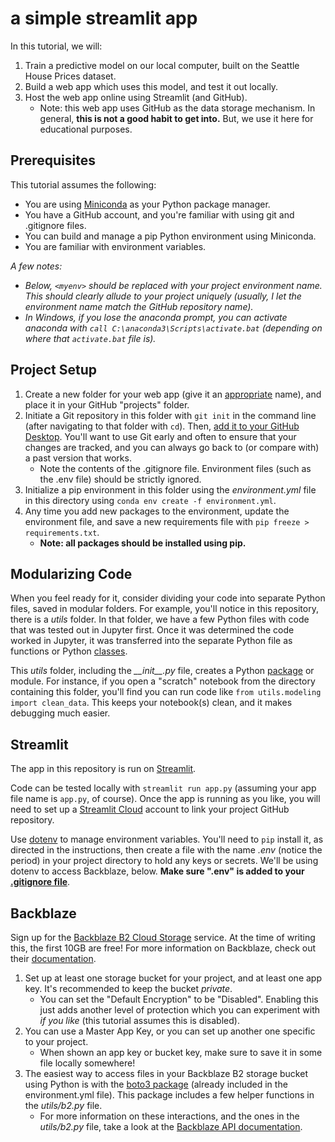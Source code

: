# a simple streamlit app

In this tutorial, we will:

1. Train a predictive model on our local computer, built on the Seattle House Prices dataset.
2. Build a web app which uses this model, and test it out locally.
3. Host the web app online using Streamlit (and GitHub).
   - Note: this web app uses GitHub as the data storage mechanism. In general, **this is not a good habit to get into.** But, we use it here for educational purposes.

## Prerequisites

This tutorial assumes the following:

- You are using [Miniconda](https://docs.conda.io/en/latest/miniconda.html) as your Python package manager.
- You have a GitHub account, and you're familiar with using git and .gitignore files.
- You can build and manage a pip Python environment using Miniconda.
- You are familiar with environment variables.

*A few notes:*

- *Below, `<myenv>` should be replaced with your project environment name. This should clearly allude to your project uniquely (usually, I let the environment name match the GitHub repository name).*
- *In Windows, if you lose the anaconda prompt, you can activate anaconda with `call C:\anaconda3\Scripts\activate.bat` (depending on where that `activate.bat` file is).*

## Project Setup

1. Create a new folder for your web app (give it an [appropriate](https://gravitydept.com/blog/devising-a-git-repository-naming-convention) name), and place it in your GitHub "projects" folder.
2. Initiate a Git repository in this folder with `git init` in the command line (after navigating to that folder with `cd`). Then, [add it to your GitHub Desktop](https://docs.github.com/en/desktop/contributing-and-collaborating-using-github-desktop/adding-and-cloning-repositories/adding-a-repository-from-your-local-computer-to-github-desktop). You'll want to use Git early and often to ensure that your changes are tracked, and you can always go back to (or compare with) a past version that works.
   - Note the contents of the .gitignore file. Environment files (such as the .env file) should be strictly ignored.
3. Initialize a pip environment in this folder using the *environment.yml* file in this directory using `conda env create -f environment.yml`. 
4. Any time you add new packages to the environment, update the environment file, and save a new requirements file with `pip freeze > requirements.txt`.
   - **Note: all packages should be installed using pip.**

## Modularizing Code

When you feel ready for it, consider dividing your code into separate Python files, saved in modular folders. For example, you'll notice in this repository, there is a *utils* folder. In that folder, we have a few Python files with code that was tested out in Jupyter first. Once it was determined the code worked in Jupyter, it was transferred into the separate Python file as functions or Python [classes](https://www.w3schools.com/python/python_classes.asp).

This *utils* folder, including the *\_\_init__.py* file, creates a Python [package](https://docs.python.org/3/tutorial/modules.html#packages) or module. For instance, if you open a "scratch" notebook from the directory containing this folder, you'll find you can run code like `from utils.modeling import clean_data`. This keeps your notebook(s) clean, and it makes debugging much easier.

## Streamlit

The app in this repository is run on [Streamlit](https://streamlit.io/).

Code can be tested locally with `streamlit run app.py` (assuming your app file name is `app.py`, of course). Once the app is running as you like, you will need to set up a [Streamlit Cloud](https://docs.streamlit.io/streamlit-community-cloud/get-started) account to link your project GitHub repository.

Use [dotenv](https://github.com/theskumar/python-dotenv#getting-started) to manage environment variables. You'll need to `pip` install it, as directed in the instructions, then create a file with the name *.env* (notice the period) in your project directory to hold any keys or secrets. We'll be using dotenv to access Backblaze, below. **Make sure ".env" is added to your [.gitignore file](https://www.atlassian.com/git/tutorials/saving-changes/gitignore)**.

## Backblaze

Sign up for the [Backblaze B2 Cloud Storage](https://www.backblaze.com/b2/cloud-storage.html) service. At the time of writing this, the first 10GB are free! For more information on Backblaze, check out their [documentation](https://www.backblaze.com/b2/docs/).

1. Set up at least one storage bucket for your project, and at least one app key. It's recommended to keep the bucket *private*.
   - You can set the "Default Encryption" to be "Disabled". Enabling this just adds another level of protection which you can experiment with *if you like* (this tutorial assumes this is disabled).
2. You can use a Master App Key, or you can set up another one specific to your project.
   - When shown an app key or bucket key, make sure to save it in some file locally somewhere!
3. The easiest way to access files in your Backblaze B2 storage bucket using Python is with the [boto3 package](https://boto3.amazonaws.com/v1/documentation/api/latest/index.html) (already included in the environment.yml file). This package includes a few helper functions in the *utils/b2.py* file.
   - For more information on these interactions, and the ones in the *utils/b2.py* file, take a look at the [Backblaze API documentation](https://www.backblaze.com/b2/docs/python.html).
